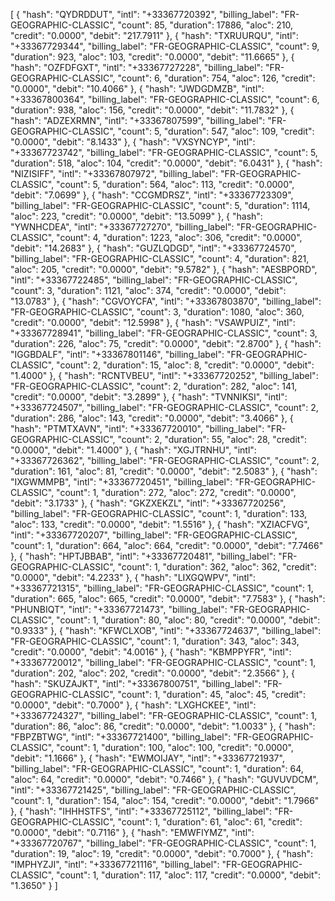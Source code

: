 [
{
"hash": "QYDRDDUT",
"intl": "+33367720392",
"billing_label": "FR-GEOGRAPHIC-CLASSIC",
"count": 85,
"duration": 17886,
"aloc": 210,
"credit": "0.0000",
"debit": "217.7911"
},
{
"hash": "TXRUURQU",
"intl": "+33367729344",
"billing_label": "FR-GEOGRAPHIC-CLASSIC",
"count": 9,
"duration": 923,
"aloc": 103,
"credit": "0.0000",
"debit": "11.6665"
},
{
"hash": "OZFDFGXT",
"intl": "+33367727228",
"billing_label": "FR-GEOGRAPHIC-CLASSIC",
"count": 6,
"duration": 754,
"aloc": 126,
"credit": "0.0000",
"debit": "10.4066"
},
{
"hash": "JWDGDMZB",
"intl": "+33367800364",
"billing_label": "FR-GEOGRAPHIC-CLASSIC",
"count": 6,
"duration": 938,
"aloc": 156,
"credit": "0.0000",
"debit": "11.7832"
},
{
"hash": "ADZEXRMN",
"intl": "+33367807599",
"billing_label": "FR-GEOGRAPHIC-CLASSIC",
"count": 5,
"duration": 547,
"aloc": 109,
"credit": "0.0000",
"debit": "8.1433"
},
{
"hash": "VXSYNCYP",
"intl": "+33367723742",
"billing_label": "FR-GEOGRAPHIC-CLASSIC",
"count": 5,
"duration": 518,
"aloc": 104,
"credit": "0.0000",
"debit": "6.0431"
},
{
"hash": "NIZISIFF",
"intl": "+33367807972",
"billing_label": "FR-GEOGRAPHIC-CLASSIC",
"count": 5,
"duration": 564,
"aloc": 113,
"credit": "0.0000",
"debit": "7.0699"
},
{
"hash": "CCGMDRSZ",
"intl": "+33367723309",
"billing_label": "FR-GEOGRAPHIC-CLASSIC",
"count": 5,
"duration": 1114,
"aloc": 223,
"credit": "0.0000",
"debit": "13.5099"
},
{
"hash": "YWNHCDEA",
"intl": "+33367727270",
"billing_label": "FR-GEOGRAPHIC-CLASSIC",
"count": 4,
"duration": 1223,
"aloc": 306,
"credit": "0.0000",
"debit": "14.2683"
},
{
"hash": "GUZLQDGD",
"intl": "+33367724570",
"billing_label": "FR-GEOGRAPHIC-CLASSIC",
"count": 4,
"duration": 821,
"aloc": 205,
"credit": "0.0000",
"debit": "9.5782"
},
{
"hash": "AESBPORD",
"intl": "+33367722485",
"billing_label": "FR-GEOGRAPHIC-CLASSIC",
"count": 3,
"duration": 1121,
"aloc": 374,
"credit": "0.0000",
"debit": "13.0783"
},
{
"hash": "CGVOYCFA",
"intl": "+33367803870",
"billing_label": "FR-GEOGRAPHIC-CLASSIC",
"count": 3,
"duration": 1080,
"aloc": 360,
"credit": "0.0000",
"debit": "12.5998"
},
{
"hash": "VSAWPUIZ",
"intl": "+33367728941",
"billing_label": "FR-GEOGRAPHIC-CLASSIC",
"count": 3,
"duration": 226,
"aloc": 75,
"credit": "0.0000",
"debit": "2.8700"
},
{
"hash": "IGGBDALF",
"intl": "+33367801146",
"billing_label": "FR-GEOGRAPHIC-CLASSIC",
"count": 2,
"duration": 15,
"aloc": 8,
"credit": "0.0000",
"debit": "1.4000"
},
{
"hash": "RCNTVBEU",
"intl": "+33367720252",
"billing_label": "FR-GEOGRAPHIC-CLASSIC",
"count": 2,
"duration": 282,
"aloc": 141,
"credit": "0.0000",
"debit": "3.2899"
},
{
"hash": "TVNNIKSI",
"intl": "+33367724507",
"billing_label": "FR-GEOGRAPHIC-CLASSIC",
"count": 2,
"duration": 286,
"aloc": 143,
"credit": "0.0000",
"debit": "3.4066"
},
{
"hash": "PTMTXAVN",
"intl": "+33367720010",
"billing_label": "FR-GEOGRAPHIC-CLASSIC",
"count": 2,
"duration": 55,
"aloc": 28,
"credit": "0.0000",
"debit": "1.4000"
},
{
"hash": "XGJTRNHU",
"intl": "+33367726362",
"billing_label": "FR-GEOGRAPHIC-CLASSIC",
"count": 2,
"duration": 161,
"aloc": 81,
"credit": "0.0000",
"debit": "2.5083"
},
{
"hash": "IXGWMMPB",
"intl": "+33367720451",
"billing_label": "FR-GEOGRAPHIC-CLASSIC",
"count": 1,
"duration": 272,
"aloc": 272,
"credit": "0.0000",
"debit": "3.1733"
},
{
"hash": "GKZXEKZL",
"intl": "+33367720256",
"billing_label": "FR-GEOGRAPHIC-CLASSIC",
"count": 1,
"duration": 133,
"aloc": 133,
"credit": "0.0000",
"debit": "1.5516"
},
{
"hash": "XZIACFVG",
"intl": "+33367720207",
"billing_label": "FR-GEOGRAPHIC-CLASSIC",
"count": 1,
"duration": 664,
"aloc": 664,
"credit": "0.0000",
"debit": "7.7466"
},
{
"hash": "HPTJBBAB",
"intl": "+33367720481",
"billing_label": "FR-GEOGRAPHIC-CLASSIC",
"count": 1,
"duration": 362,
"aloc": 362,
"credit": "0.0000",
"debit": "4.2233"
},
{
"hash": "LIXGQWPV",
"intl": "+33367721315",
"billing_label": "FR-GEOGRAPHIC-CLASSIC",
"count": 1,
"duration": 665,
"aloc": 665,
"credit": "0.0000",
"debit": "7.7583"
},
{
"hash": "PHUNBIQT",
"intl": "+33367721473",
"billing_label": "FR-GEOGRAPHIC-CLASSIC",
"count": 1,
"duration": 80,
"aloc": 80,
"credit": "0.0000",
"debit": "0.9333"
},
{
"hash": "KFWCLXOB",
"intl": "+33367724637",
"billing_label": "FR-GEOGRAPHIC-CLASSIC",
"count": 1,
"duration": 343,
"aloc": 343,
"credit": "0.0000",
"debit": "4.0016"
},
{
"hash": "KBMPPYFR",
"intl": "+33367720012",
"billing_label": "FR-GEOGRAPHIC-CLASSIC",
"count": 1,
"duration": 202,
"aloc": 202,
"credit": "0.0000",
"debit": "2.3566"
},
{
"hash": "SKUZAJKT",
"intl": "+33367800751",
"billing_label": "FR-GEOGRAPHIC-CLASSIC",
"count": 1,
"duration": 45,
"aloc": 45,
"credit": "0.0000",
"debit": "0.7000"
},
{
"hash": "LXGHCKEE",
"intl": "+33367724327",
"billing_label": "FR-GEOGRAPHIC-CLASSIC",
"count": 1,
"duration": 86,
"aloc": 86,
"credit": "0.0000",
"debit": "1.0033"
},
{
"hash": "FBPZBTWG",
"intl": "+33367721400",
"billing_label": "FR-GEOGRAPHIC-CLASSIC",
"count": 1,
"duration": 100,
"aloc": 100,
"credit": "0.0000",
"debit": "1.1666"
},
{
"hash": "EWMOIJAY",
"intl": "+33367721937",
"billing_label": "FR-GEOGRAPHIC-CLASSIC",
"count": 1,
"duration": 64,
"aloc": 64,
"credit": "0.0000",
"debit": "0.7466"
},
{
"hash": "GUVUVDCM",
"intl": "+33367721425",
"billing_label": "FR-GEOGRAPHIC-CLASSIC",
"count": 1,
"duration": 154,
"aloc": 154,
"credit": "0.0000",
"debit": "1.7966"
},
{
"hash": "IHHHSTFS",
"intl": "+33367725112",
"billing_label": "FR-GEOGRAPHIC-CLASSIC",
"count": 1,
"duration": 61,
"aloc": 61,
"credit": "0.0000",
"debit": "0.7116"
},
{
"hash": "EMWFIYMZ",
"intl": "+33367720767",
"billing_label": "FR-GEOGRAPHIC-CLASSIC",
"count": 1,
"duration": 19,
"aloc": 19,
"credit": "0.0000",
"debit": "0.7000"
},
{
"hash": "IMPHYZJI",
"intl": "+33367721116",
"billing_label": "FR-GEOGRAPHIC-CLASSIC",
"count": 1,
"duration": 117,
"aloc": 117,
"credit": "0.0000",
"debit": "1.3650"
}
]
